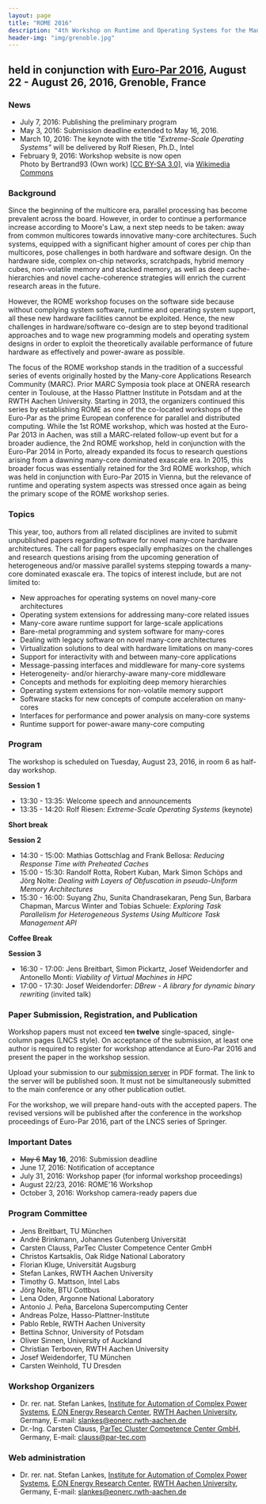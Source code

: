 ```yaml
---
layout: page
title: "ROME 2016"
description: "4th Workshop on Runtime and Operating Systems for the Many-core Era"
header-img: "img/grenoble.jpg"
---
```


## held in conjunction with [Euro-Par 2016](https://europar2016.inria.fr "Euro-Par 2016"), August 22 - August 26, 2016, Grenoble, France

### News
* July 7, 2016: Publishing the preliminary program
* May 3, 2016: Submission deadline extended to May 16, 2016.
* March 10, 2016: The keynote with the title *"Extreme-Scale Operating Systems"* will be delivered by Rolf Riesen, Ph.D., Intel
* February 9, 2016: Workshop website is now open<br>Photo by Bertrand93 (Own work) [[CC BY-SA 3.0](http://creativecommons.org/licenses/by-sa/3.0)], via [Wikimedia Commons](https://commons.wikimedia.org/wiki/File%3AMoucherotte_23_12_11_092_(2)_final.JPG)

### Background

Since the beginning of the multicore era, parallel processing has become prevalent across the board. However, in order to continue a performance increase according to Moore's Law, a next step needs to be taken: away from common multicores towards innovative many-core architectures. Such systems, equipped with a significant higher amount of cores per chip than multicores, pose challenges in both hardware and software design. On the hardware side, complex on-chip networks, scratchpads, hybrid memory cubes, non-volatile memory and stacked memory, as well as deep cache-hierarchies and novel cache-coherence strategies will enrich the current research areas in the future.

However, the ROME workshop focuses on the software side because without complying system software, runtime and operating system support, all these new hardware facilities cannot be exploited. Hence, the new challenges in hardware/software co-design are to step beyond traditional approaches and to wage new programming models and operating system designs in order to exploit the theoretically available performance of future hardware as effectively and power-aware as possible.

The focus of the ROME workshop stands in the tradition of a successful series of events originally hosted by the Many-core Applications Research Community (MARC). Prior MARC Symposia took place at ONERA research center in Toulouse, at the Hasso Plattner Institute in Potsdam and at the RWTH Aachen University. Starting in 2013, the organizers continued this series by establishing ROME as one of the co-located workshops of the Euro-Par as the prime European conference for parallel and distributed computing.
While the 1st ROME workshop, which was hosted at the Euro-Par 2013 in Aachen, was still a MARC-related follow-up event but for a broader audience, the 2nd ROME workshop, held in conjunction with the Euro-Par 2014 in Porto, already expanded its focus to research questions arising from a dawning many-core dominated exascale era.
In 2015, this broader focus was essentially retained for the 3rd ROME workshop, which was held in conjunction with Euro-Par 2015 in Vienna, but the relevance of runtime and operating system aspects was stressed once again as being the primary scope of the ROME workshop series.

### Topics

This year, too, authors from all related disciplines are invited to submit unpublished papers regarding software for novel many-core hardware architectures. The call for papers especially emphasizes on the challenges and research questions arising from the upcoming generation of heterogeneous and/or massive parallel systems stepping towards a many-core dominated exascale era. The topics of interest include, but are not limited to:

* New approaches for operating systems on novel many-core architectures
* Operating system extensions for addressing many-core related issues
* Many-core aware runtime support for large-scale applications
* Bare-metal programming and system software for many-cores
* Dealing with legacy software on novel many-core architectures
* Virtualization solutions to deal with hardware limitations on many-cores
* Support for interactivity with and between many-core applications
* Message-passing interfaces and middleware for many-core systems 
* Heterogeneity- and/or hierarchy-aware many-core middleware
* Concepts and methods for exploiting deep memory hierarchies
* Operating system extensions for non-volatile memory support
* Software stacks for new concepts of compute acceleration on many-cores
* Interfaces for performance and power analysis on many-core systems
* Runtime support for power-aware many-core computing

### Program

The workshop is scheduled on Tuesday, August 23, 2016, in room 6 as half-day workshop.

**Session 1**

* 13:30 - 13:35: Welcome speech and announcements
* 13:35 - 14:20: Rolf Riesen: *Extreme-Scale Operating Systems* (keynote)

**Short break**

**Session 2**

* 14:30 - 15:00: Mathias Gottschlag and Frank Bellosa: *Reducing Response Time with Preheated Caches*
* 15:00 - 15:30: Randolf Rotta, Robert Kuban, Mark Simon Schöps and Jörg Nolte: *Dealing with Layers of Obfuscation in pseudo-Uniform Memory Architectures*
* 15:30 - 16:00: Suyang Zhu, Sunita Chandrasekaran, Peng Sun, Barbara Chapman, Marcus Winter and Tobias Schuele: *Exploring Task Parallelism for Heterogeneous Systems Using Multicore Task Management API*

**Coffee Break**

**Session 3**

* 16:30 - 17:00: Jens Breitbart, Simon Pickartz, Josef Weidendorfer and Antonello Monti: *Viability of Virtual Machines in HPC*
* 17:00 - 17:30: Josef Weidendorfer: *DBrew - A library for dynamic binary rewriting* (invited talk)


### Paper Submission, Registration, and Publication

Workshop papers must not exceed <del>ten</del> **twelve** single-spaced, single-column pages (LNCS style). On acceptance of the submission, at least one author is required to register for workshop attendance at Euro-Par 2016 and present the paper in the workshop session.

Upload your submission to our [submission server](https://easychair.org/conferences/?conf=europar2016ws) in PDF format. The link to the server will be published soon. It must not be simultaneously submitted to the main conference or any other publication outlet.

For the workshop, we will prepare hand-outs with the accepted papers. The revised versions will be published after the conference in the workshop proceedings of Euro-Par 2016, part of the LNCS series of Springer.

### Important Dates

* <del>May 6</del> **May 16**, 2016: Submission deadline
* June 17, 2016: Notification of acceptance
* July 31, 2016: Workshop paper (for informal workshop proceedings)
* August 22/23, 2016: ROME'16 Workshop
* October 3, 2016: Workshop camera-ready papers due

### Program Committee

* Jens Breitbart, TU München
* André Brinkmann, Johannes Gutenberg Universität
* Carsten Clauss, ParTec Cluster Competence Center GmbH
* Christos Kartsaklis, Oak Ridge National Laboratory
* Florian Kluge, Universität Augsburg
* Stefan Lankes, RWTH Aachen University
* Timothy G. Mattson, Intel Labs
* Jörg Nolte, BTU Cottbus
* Lena Oden, Argonne National Laboratory
* Antonio J. Peña, Barcelona Supercomputing Center
* Andreas Polze, Hasso-Plattner-Institute
* Pablo Reble, RWTH Aachen University
* Bettina Schnor, University of Potsdam
* Oliver Sinnen, University of Auckland
* Christian Terboven, RWTH Aachen University
* Josef Weidendorfer, TU München
* Carsten Weinhold, TU Dresden

### Workshop Organizers

* Dr. rer. nat. Stefan Lankes, [Institute for Automation of Complex Power Systems](http://www.acs.eonerc.rwth-aachen.de/), [E.ON Energy Research Center](http://www.eonerc.rwth-aachen.de/), [RWTH Aachen University](http://www.rwth-aachen.de/), Germany, E-mail: <slankes@eonerc.rwth-aachen.de>
* Dr.-Ing. Carsten Clauss, [ParTec Cluster Competence Center GmbH](http://www.par-tec.com/), Germany, E-mail: <clauss@par-tec.com>

### Web administration

* Dr. rer. nat. Stefan Lankes, [Institute for Automation of Complex Power Systems](http://www.acs.eonerc.rwth-aachen.de/), [E.ON Energy Research Center](http://www.eonerc.rwth-aachen.de/), [RWTH Aachen University](http://www.rwth-aachen.de/), Germany, E-mail: <slankes@eonerc.rwth-aachen.de>
